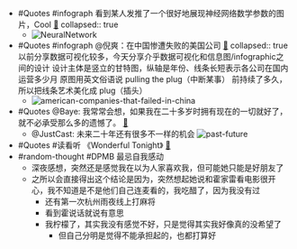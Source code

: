 - #Quotes #infograph 看到某人发推了一个很好地展现神经网络数学参数的图片，Cool [🔗](https://twitter.com/DataScienceDojo/status/1509895106610016260)
  collapsed:: true
	- ![NeuralNetwork](https://image-host-1255524710.cos.ap-beijing.myqcloud.com/img/20220403122748.png)
- #Quotes #infograph @倪爽：在中国惨遭失败的美国公司 [🔗](https://twitter.com/nishuang/status/1509379415725293568) 
  collapsed:: true
  以前分享数据可视化较多，今天分享介乎数据可视化和信息图/infographic之间的设计
  设计主体是竖立的甘特图，纵轴是年份、线条长短表示各公司在国内运营多少月
  原图用英文俗语说 pulling the plug（中断某事） 前持续了多久，所以把线条艺术美化成 plug（插头）
	- ![american-companies-that-failed-in-china](https://image-host-1255524710.cos.ap-beijing.myqcloud.com/img/20220403123519.png)
- #Quotes @Baye: 我常常会想，如果我在二十多岁时拥有现在的一切就好了，就不必承受那么多的遗憾了。 [🔗](https://twitter.com/waylybaye/status/1509836573436948487)
	- @JustCast: 未来二十年还有很多不一样的机会
	  ![past-future](https://image-host-1255524710.cos.ap-beijing.myqcloud.com/img/20220403123908.png)
- #Quotes #读看听 《Wonderful Tonight》 [🔗](https://www.youtube.com/watch?v=UprwkbzUX6g)
- #random-thought #DPMB 最忌自我感动
	- 深夜感想，突然还是感觉我在以为人家喜欢我，但可能她只能是好朋友了
	- 之所以会直接得出这个结论是因为，突然想起她说和霍家雷看电影很开心，我不知道是不是他们自己连麦看的，我吃醋了，因为我没有过
		- 还有第一次杭州雨夜线上打麻将
		- 看到霍说话就说有意思
		- 我柠檬了，其实我没有感觉不好，只是觉得其实我好像真的没希望了
			- 但自己分明是觉得不能承担起的，也都打算好